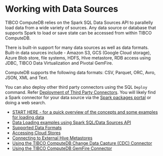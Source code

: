 # Working with Data Sources

TIBCO ComputeDB relies on the Spark SQL Data Sources API to parallelly load data from a wide variety of sources. Any data source or database that supports Spark to load or save state can be accessed from within TIBCO ComputeDB. 

There is built-in support for many data sources as well as data formats. 
Built-in data sources include - Amazon S3, GCS (Google Cloud storage), Azure Blob store, file systems, HDFS, Hive metastore, RDB access using JDBC, TIBCO Data Virtualization and Pivotal GemFire. 

ComputeDB supports the following data formats: CSV, Parquet, ORC, Avro, JSON, XML and Text.

You can also deploy other third party connectors using the SQL `Deploy` command. Refer [Deployment of Third Party Connectors](deployment_dependency_jar.md). You will likely find a Spark connector for your data source via the [Spark packages portal](https://spark-packages.org/) or doing a web search. 

* [START HERE - for a quick overview of the concepts and some examples for loading data](../howto/load_data_into_snappydata_tables.md)
* [Data Loading examples using Spark SQL/Data Sources API](../howto/load_data_from_external_data_stores.md)
* [Supported Data Formats](../Data/data_formats.md)
* [Accessing Cloud Stores](access_cloud_data.md)
* [Connecting to External Hive Metastores](../Data/external_hive_support.md)
* [Using the TIBCO ComputeDB Change Data Capture (CDC) Connector](cdc_connector.md)
* [Using the TIBCO ComputeDB GemFire Connector](gemfire_connector.md)

